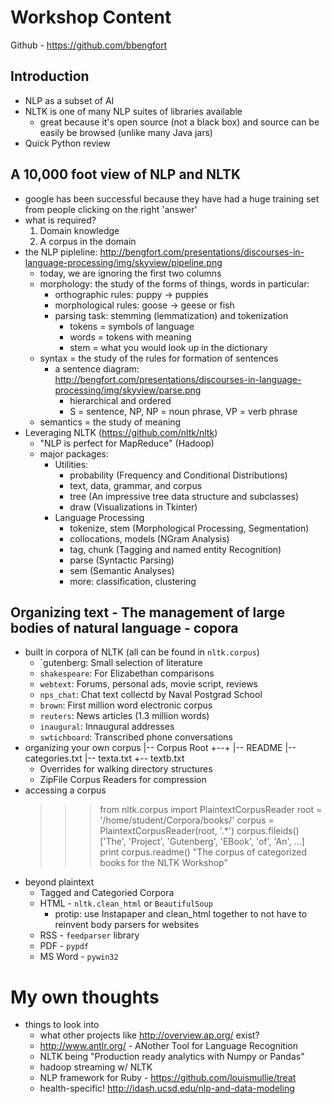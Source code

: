 Workshop Content
================
Github - https://github.com/bbengfort

Introduction
------------
- NLP as a subset of AI
- NLTK is one of many NLP suites of libraries available
  - great because it's open source (not a black box) and source can be easily be browsed (unlike many Java jars)
- Quick Python review


A 10,000 foot view of NLP and NLTK
----------------------------------
- google has been successful because they have had a huge training set from people clicking on the right 'answer'
- what is required?
  1. Domain knowledge
  2. A corpus in the domain
- the NLP pipleline: http://bengfort.com/presentations/discourses-in-language-processing/img/skyview/pipeline.png
  - today, we are ignoring the first two columns
  - morphology: the study of the forms of things, words in particular:
    - orthographic rules: puppy -> puppies
    - morphological rules: goose -> geese or fish
    - parsing task: stemming (lemmatization) and tokenization
      - tokens = symbols of language
      - words = tokens with meaning
      - stem = what you would look up in the dictionary
  - syntax = the study of the rules for formation of sentences
    - a sentence diagram: http://bengfort.com/presentations/discourses-in-language-processing/img/skyview/parse.png
      - hierarchical and ordered
      - S = sentence, NP, NP = noun phrase, VP = verb phrase
  - semantics = the study of meaning
- Leveraging NLTK (https://github.com/nltk/nltk)
  - "NLP is perfect for MapReduce" (Hadoop)
  - major packages:
    - Utilities:
      - probability (Frequency and Conditional Distributions)
      - text, data, grammar, and corpus
      - tree (An impressive tree data structure and subclasses)
      - draw (Visualizations in Tkinter)
    - Language Processing
      - tokenize, stem (Morphological Processing, Segmentation)
      - collocations, models (NGram Analysis)
      - tag, chunk (Tagging and named entity Recognition)
      - parse (Syntactic Parsing)
      - sem (Semantic Analyses)
      - more: classification, clustering

Organizing text - The management of large bodies of natural language - copora
-----------------------------------------------------------------------------
- built in corpora of NLTK (all can be found in `nltk.corpus`)
  - `gutenberg: Small selection of literature
  - `shakespeare`: For Elizabethan comparisons
  - `webtext`: Forums, personal ads, movie script, reviews
  - `nps_chat`: Chat text collectd by Naval Postgrad School
  - `brown`: First million word electronic corpus
  - `reuters`: News articles (1.3 million words)
  - `inaugural`: Innaugural addresses
  - `swtichboard`: Transcribed phone conversations
- organizing your own corpus
    |-- Corpus Root
    +--+
       |-- README
       |-- categories.txt
       |-- texta.txt
       +-- textb.txt
  - Overrides for walking directory structures
  - ZipFile Corpus Readers for compression
- accessing a corpus
  >>> from nltk.corpus import PlaintextCorpusReader
  >>> root   = '/home/student/Corpora/books/'
  >>> corpus = PlaintextCorpusReader(root, '.*')
  >>> corpus.fileids()
  ['The', 'Project', 'Gutenberg', 'EBook', 'of', 'An', ...]
  >>> print corpus.readme()
  "The corpus of categorized books for the NLTK Workshop"
- beyond plaintext
  - Tagged and Categoried Corpora
  - HTML - `nltk.clean_html` or `BeautifulSoup`
    - protip: use Instapaper and clean_html together to not have to reinvent body parsers for websites
  - RSS - `feedparser` library
  - PDF - `pypdf`
  - MS Word - `pywin32`





My own thoughts
===============
- things to look into
  - what other projects like http://overview.ap.org/ exist?
  - http://www.antlr.org/ - ANother Tool for Language Recognition
  - NLTK being "Production ready analytics with Numpy or Pandas"
  - hadoop streaming w/ NLTK
  - NLP framework for Ruby - https://github.com/louismullie/treat
  - health-specific! http://idash.ucsd.edu/nlp-and-data-modeling